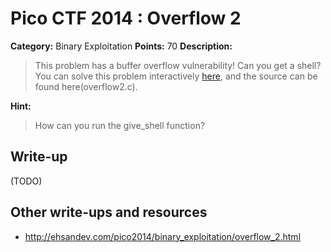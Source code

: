 # Pico CTF 2014 : Overflow 2

**Category:** Binary Exploitation
**Points:** 70
**Description:**

>This problem has a buffer overflow vulnerability! Can you get a shell? You can solve this problem interactively [here](https://picoctf.com/problem-static/binary/Overflow2/overflow2.html), and the source can be found here(overflow2.c).

**Hint:**
>How can you run the give_shell function?

## Write-up

(TODO)

## Other write-ups and resources

* <http://ehsandev.com/pico2014/binary_exploitation/overflow_2.html>
